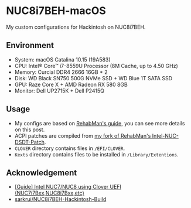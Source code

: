 # NUC8i7BEH-macOS
My custom configurations for Hackintosh on NUC8i7BEH.

## Environment

- System: macOS Catalina 10.15 (19A583)
- CPU: Intel® Core™ i7-8559U Processor (8M Cache, up to 4.50 GHz)
- Memory: Curcial DDR4 2666 16GB * 2
- Disk: WD Black SN750 500G NVMe SSD + WD Blue 1T SATA SSD
- GPU: Raze Core X + AMD Radeon RX 580 8GB
- Monitor: Dell UP2715K + Dell P2415Q

## Usage

- My configs are based on [RehabMan's guide](https://www.tonymacx86.com/threads/guide-intel-nuc7-nuc8-using-clover-uefi-nuc7i7bxx-nuc8i7bxx-etc.261711/), you can see more details on this post.
- ACPI patches are compiled from [my fork of RehabMan's Intel-NUC-DSDT-Patch](https://github.com/corenel/Intel-NUC-DSDT-Patch).
- `CLOVER` directory contains files in `/EFI/CLOVER`.
- `Kexts` directory contains files to be installed in `/Library/Extentions`.

## Acknowledgement

- [[Guide] Intel NUC7/NUC8 using Clover UEFI (NUC7i7Bxx,NUC8i7Bxx,etc)](https://www.tonymacx86.com/threads/guide-intel-nuc7-nuc8-using-clover-uefi-nuc7i7bxx-nuc8i7bxx-etc.261711/)
- [sarkrui/NUC8i7BEH-Hackintosh-Build](https://github.com/sarkrui/NUC8i7BEH-Hackintosh-Build)
